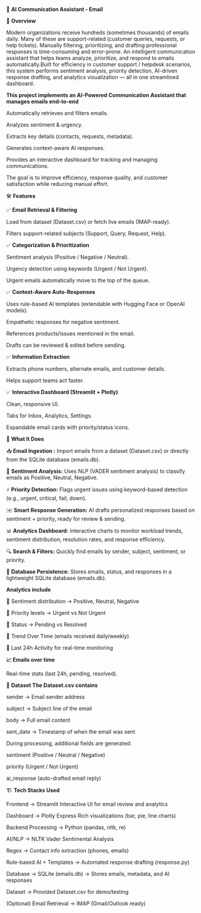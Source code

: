 📧 **AI Communication Assistant - Email**

🚀 **Overview**

Modern organizations receive hundreds (sometimes thousands) of emails daily. Many of these are support-related (customer queries, requests, or help tickets).
Manually filtering, prioritizing, and drafting professional responses is time-consuming and error-prone. An intelligent communication assistant that helps teams analyze, prioritize, and respond to emails automatically.Built for efficiency in customer support / helpdesk scenarios, this system performs sentiment analysis, priority detection, AI-driven response drafting, and analytics visualization — all in one streamlined dashboard.

**This project implements an AI-Powered Communication Assistant that manages emails end-to-end**

Automatically retrieves and filters emails.

Analyzes sentiment & urgency.

Extracts key details (contacts, requests, metadata).

Generates context-aware AI responses.

Provides an interactive dashboard for tracking and managing communications.

The goal is to improve efficiency, response quality, and customer satisfaction while reducing manual effort.

🛠️ **Features**

✅ **Email Retrieval & Filtering**

Load from dataset (Dataset.csv) or fetch live emails (IMAP-ready).

Filters support-related subjects (Support, Query, Request, Help).

✅ **Categorization & Prioritization**

Sentiment analysis (Positive / Negative / Neutral).

Urgency detection using keywords (Urgent / Not Urgent).

Urgent emails automatically move to the top of the queue.

✅ **Context-Aware Auto-Responses**

Uses rule-based AI templates (extendable with Hugging Face or OpenAI models).

Empathetic responses for negative sentiment.

References products/issues mentioned in the email.

Drafts can be reviewed & edited before sending.

✅ **Information Extraction**

Extracts phone numbers, alternate emails, and customer details.

Helps support teams act faster.

✅ **Interactive Dashboard (Streamlit + Plotly)**

Clean, responsive UI.

Tabs for Inbox, Analytics, Settings.

Expandable email cards with priority/status icons.

🚀 **What It Does**

📥 **Email Ingestion :** Import emails from a dataset (Dataset.csv) or directly from the SQLite database (emails.db).

🧠 **Sentiment Analysis:** Uses NLP (VADER sentiment analysis) to classify emails as Positive, Neutral, Negative.

⚡ **Priority Detection:** Flags urgent issues using keyword-based detection (e.g., urgent, critical, fail, down).

✉️ **Smart Response Generation:** AI drafts personalized responses based on sentiment + priority, ready for review & sending.

📊 **Analytics Dashboard:** Interactive charts to monitor workload trends, sentiment distribution, resolution rates, and response efficiency.

🔍 **Search & Filters:** Quickly find emails by sender, subject, sentiment, or priority.

📂 **Database Persistence:** Stores emails, status, and responses in a lightweight SQLite database (emails.db).

**Analytics include**

📌 Sentiment distribution → Positive, Neutral, Negative

📌 Priority levels → Urgent vs Not Urgent

📌 Status → Pending vs Resolved 

📌 Trend Over Time (emails received daily/weekly)

📌 Last 24h Activity for real-time monitoring

**📈 Emails over time**

Real-time stats (last 24h, pending, resolved).

📂 **Dataset The Dataset.csv contains**

sender → Email sender address

subject → Subject line of the email

body → Full email content

sent_date → Timestamp of when the email was sent

During processing, additional fields are generated:

sentiment (Positive / Neutral / Negative)

priority (Urgent / Not Urgent)

ai_response (auto-drafted email reply)

🏗️ **Tech Stacks Used**

Frontend → Streamlit Interactive UI for email review and analytics

Dashboard → Plotly Express Rich visualizations (bar, pie, line charts)

Backend Processing → Python (pandas, nltk, re)

AI/NLP → NLTK Vader Sentimental Analysis

Regex → Contact info extraction (phones, emails)

Rule-based AI + Templates → Automated response drafting (response.py)

Database → SQLite (emails.db) → Stores emails, metadata, and AI responses

Dataset → Provided Dataset.csv for demo/testing

(Optional) Email Retrieval → IMAP (Gmail/Outlook ready)
